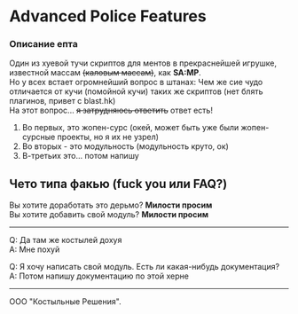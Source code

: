 # Advanced Police Features
### Описание епта
Один из хуевой тучи скриптов для ментов в прекраснейшей игрушке, известной массам ~~(каловым массам)~~, как **SA:MP**. <br>
Но у всех встает огромнейший вопрос в штанах: Чем же сие чудо отличается от кучи (помойной кучи) таких же скриптов (нет блять плагинов, привет с blast.hk) <br>
На этот вопрос... ~~я затрудняюсь ответить~~ ответ есть!
1. Во первых, это жопен-сурс (окей, может быть уже были жопен-сурсные проекты, но я их не узрел)
2. Во вторых - это модульность (модульность круто, ок)
3. В-третьих это... потом напишу

## Чето типа факью (fuck you или FAQ?)
Вы хотите доработать это дерьмо? **Милости просим** <br>
Вы хотите добавить свой модуль? **Милости просим** 
***
Q: Да там же костылей дохуя <br>
A: Мне похуй 

Q: Я хочу написать свой модуль. Есть ли какая-нибудь документация? <br>
A: Потом напишу документацию по этой херне
***
ООО "Костыльные Решения".
